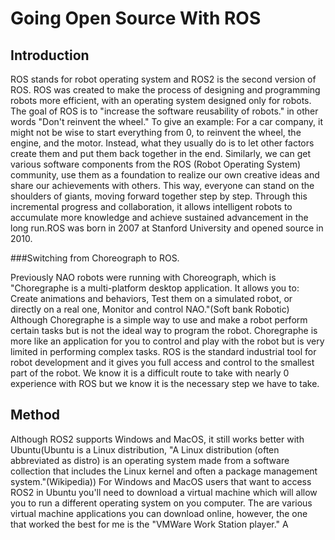 # Going Open Source With ROS

## Introduction
ROS stands for robot operating system and ROS2 is the second version of ROS. ROS was created to make the process of designing and programming robots more efficient, with an operating system designed only for robots. The goal of ROS is to "increase the software reusability of robots." in other words "Don't reinvent the wheel." To give an example: For a car company, it might not be wise to start everything from 0, to reinvent the wheel, the engine, and the motor. Instead, what they usually do is to let other factors create them and put them back together in the end. Similarly, we can get various software components from the ROS (Robot Operating System) community, use them as a foundation to realize our own creative ideas and share our achievements with others. This way, everyone can stand on the shoulders of giants, moving forward together step by step. Through this incremental progress and collaboration, it allows intelligent robots to accumulate more knowledge and achieve sustained advancement in the long run.ROS was born in 2007 at Stanford University and opened source in 2010. 

###Switching from Choreograph to ROS.

Previously NAO robots were running with Choreograph, which is "Choregraphe is a multi-platform desktop application. It allows you to: Create animations and behaviors, Test them on a simulated robot, or directly on a real one, Monitor and control NAO."(Soft bank Robotic) Although Choregraphe is a simple way to use and make a robot perform certain tasks but is not the ideal way to program the robot. Choregraphe is more like an application for you to control and play with the robot but is very limited in performing complex tasks. ROS is the standard industrial tool for robot development and it gives you full access and control to the smallest part of the robot. We know it is a difficult route to take with nearly 0 experience with ROS but we know it is the necessary step we have to take.

## Method

Although ROS2 supports Windows and MacOS, it still works better with Ubuntu(Ubuntu is a Linux distribution, "A Linux distribution (often abbreviated as distro) is an operating system made from a software collection that includes the Linux kernel and often a package management system."(Wikipedia)) For Windows and MacOS users that want to access ROS2 in Ubuntu you'll need to download a virtual machine which will allow you to run a different operating system on you computer. The are various virtual machine applications you can download online, however, the one that worked the best for me is the "VMWare Work Station player." A



